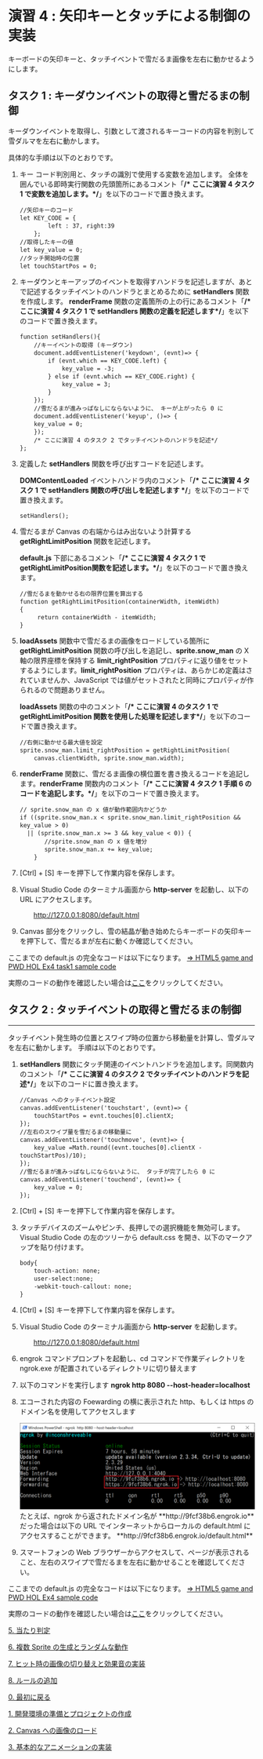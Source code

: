 # 演習 4 : 矢印キーとタッチによる制御の実装
キーボードの矢印キーと、タッチイベントで雪だるま画像を左右に動かせるようにします。
## タスク 1 : キーダウンイベントの取得と雪だるまの制御 

キーダウンイベントを取得し、引数として渡されるキーコードの内容を判別して雪ダルマを左右に動かします。

具体的な手順は以下のとおりです。
1.	キー コード判別用と、タッチの識別で使用する変数を追加します。
    全体を囲んでいる即時実行関数の先頭箇所にあるコメント「**/* ここに演習 4 タスク 1 で変数を追加します。*/**」を以下のコードで置き換えます。
    ```
    //矢印キーのコード 
    let KEY_CODE = {
            left : 37, right:39
        };
    //取得したキーの値
    let key_value = 0; 
    //タッチ開始時の位置
    let touchStartPos = 0;
    ```
2. キーダウンとキーアップのイベントを取得すハンドラを記述しますが、あとで記述するタッチイベントのハンドラとまとめるために **setHandlers** 関数を作成します。
**renderFrame** 関数の定義箇所の上の行にあるコメント「**/* ここに演習 4 タスク 1 で setHandlers 関数の定義を記述します*/**」を以下のコードで置き換えます。
    ```
    function setHandlers(){
        //キーイベントの取得 (キーダウン) 
        document.addEventListener('keydown', (evnt)=> { 
            if (evnt.which == KEY_CODE.left) { 
                key_value = -3; 
            } else if (evnt.which == KEY_CODE.right) {  
                key_value = 3; 
            } 
        }); 
        //雪だるまが進みっぱなしにならないように、 キーが上がったら 0 に  
        document.addEventListener('keyup', ()=> { 
        key_value = 0; 
        }); 
        /* ここに演習 4 のタスク 2 でタッチイベントのハンドラを記述*/
    };

    ```
3. 定義した **setHandlers** 関数を呼び出すコードを記述します。

    **DOMContentLoaded** イベントハンドラ内のコメント「**/* ここに演習 4 タスク 1 で setHandlers 関数の呼び出しを記述します */**」を以下のコードで置き換えます。
    ```
    setHandlers();
    ```
4. 雪だるまが Canvas の右端からはみ出ないよう計算する **getRightLimitPosition** 関数を記述します。
    
    **default.js** 下部にあるコメント「**/* ここに演習 4 タスク 1 で getRightLimitPosition関数を記述します。*/**」を以下のコードで置き換えます。
    ```
    //雪だるまを動かせる右の限界位置を算出する 
    function getRightLimitPosition(containerWidth, itemWidth)
    { 
         return containerWidth - itemWidth; 
    }
    ```
5. **loadAssets** 関数中で雪だるまの画像をロードしている箇所に **getRightLimitPosition** 関数の呼び出しを追記し、**sprite.snow_man** の X 軸の限界座標を保持する **limit_rightPosition** プロパティに返り値をセットするようにします。**limit_rightPosition** プロパティは、あらかじめ定義はされていませんか、JavaScript では値がセットされたと同時にプロパティが作られるので問題ありません。

    **loadAssets** 関数の中のコメント「**/* ここに演習 4 のタスク 1 で getRightLimitPosition 関数を使用した処理を記述します*/**」を以下のコードで置き換えます。
    ```
    //右側に動かせる最大値を設定 
    sprite.snow_man.limit_rightPosition = getRightLimitPosition(
        canvas.clientWidth, sprite.snow_man.width);
    ```
6. **renderFrame** 関数に、雪だるま画像の横位置を書き換えるコードを追記します。**renderFrame** 関数内のコメント「**/* ここに演習 4 タスク 1 手順 6 のコードを追記します。*/**」を以下のコードで置き換えます。
    ```
    // sprite.snow_man の x 値が動作範囲内かどうか 
    if ((sprite.snow_man.x < sprite.snow_man.limit_rightPosition && key_value > 0) 
      || (sprite.snow_man.x >= 3 && key_value < 0)) { 
           //sprite.snow_man の x 値を増分 
           sprite.snow_man.x += key_value; 
        }       
    ```
7. [Ctrl] + [S] キーを押下して作業内容を保存します。
8. Visual Studio Code のターミナル画面から **http-server** を起動し、以下の URL にアクセスします。
    <p style="text-indent:2em">
    <a href="http://127.0.0.1:8080/default.html">http://127.0.0.1:8080/default.html</a></p>
6. Canvas 部分をクリックし、雪の結晶が動き始めたらキーボードの矢印キーを押下して、雪だるまが左右に動くか確認してください。

ここまでの default.js の完全なコードは以下になります。
[⇒ HTML5 game and PWD HOL Ex4 task1 sample code](https://gist.github.com/osamum/2c31d14e6d5623863f5e36e2e04c35d0)

実際のコードの動作を確認したい場合は[ここ](https://osamum.github.io/HTML5Game_and_PWA_Handson/results/ex4_1/default.html)をクリックしてください。



## タスク 2 : タッチイベントの取得と雪だるまの制御
***
タッチイベント発生時の位置とスワイプ時の位置から移動量を計算し、雪ダルマを左右に動かします。
手順は以下のとおりです。

1. **setHandlers** 関数にタッチ関連のイベントハンドラを追加します。同関数内のコメント「**/* ここに演習 4 のタスク 2 でタッチイベントのハンドラを記述*/**」を以下のコードに置き換えます。
    ```
    //Canvas へのタッチイベント設定 
    canvas.addEventListener('touchstart', (evnt)=> {
        touchStartPos = evnt.touches[0].clientX;
    });
    //左右のスワイプ量を雪だるまの移動量に  
    canvas.addEventListener('touchmove', (evnt)=> { 
        key_value =Math.round((evnt.touches[0].clientX - touchStartPos)/10);
    });  
    //雪だるまが進みっぱなしにならないように、 タッチが完了したら 0 に  
    canvas.addEventListener('touchend', (evnt)=> { 
        key_value = 0; 
    }); 
    ```
2. [Ctrl] + [S] キーを押下して作業内容を保存します。
3. タッチデバイスのズームやピンチ、長押しでの選択機能を無効可します。
    Visual Studio Code の左のツリーから default.css を開き、以下のマークアップを貼り付けます。
    ```
    body{
        touch-action: none;
        user-select:none; 
        -webkit-touch-callout: none;
    }
    ```
4. [Ctrl] + [S] キーを押下して作業内容を保存します。
5. Visual Studio Code のターミナル画面から **http-server** を起動します。
    <p style="text-indent:2em">
    <a href="http://127.0.0.1:8080/default.html">http://127.0.0.1:8080/default.html</a></p>
6. engrok  コマンドプロンプトを起動し、cd コマンドで作業ディレクトリを ngrok.exe が配置されているディレクトリに切り替えます
7. 以下のコマンドを実行します
    **ngrok http 8080 --host-header=localhost**
5. エコーされた内容の Foewarding の横に表示された http、もしくは https のドメイン名を使用してアクセスします

    <img src="images/engrok.png">
    たとえば、ngrok から返されたドメイン名が **http://9fcf38b6.engrok.io** だった場合は以下の URL でインターネットからローカルの default.html にアクセスすることができます。
    **http://9fcf38b6.engrok.io/default.html**

7. スマートフォンの Web ブラウザーからアクセスして、ページが表示されること、左右のスワイプで雪だるまを左右に動かせることを確認してください。

ここまでの default.js の完全なコードは以下になります。
[⇒ HTML5 game and PWD HOL Ex4 sample code](https://gist.github.com/osamum/fb7b00f4d8b3d23e68a36bbbf606a767)

実際のコードの動作を確認したい場合は[ここ](https://osamum.github.io/HTML5Game_and_PWA_Handson/results/ex4_2/default.html)をクリックしてください。



[5. 当たり判定](html5_game_HOL05.md)

[6. 複数 Sprite の生成とランダムな動作](html5_game_HOL06.md)

[7. ヒット時の画像の切り替えと効果音の実装](html5_game_HOL07.md)

[8. ルールの追加](html5_game_HOL08.md)


[0. 最初に戻る](README.md)

[1. 開発環境の準備とプロジェクトの作成](html5_game_HOL01.md)

[2. Canvas への画像のロード](html5_game_HOL02.md)

[3. 基本的なアニメーションの実装](html5_game_HOL03.md)